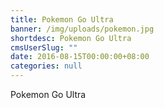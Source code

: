 ```yaml
---
title: Pokemon Go Ultra
banner: /img/uploads/pokemon.jpg
shortdesc: Pokemon Go Ultra
cmsUserSlug: ""
date: 2016-08-15T00:00:00+08:00
categories: null
---
```


Pokemon Go Ultra